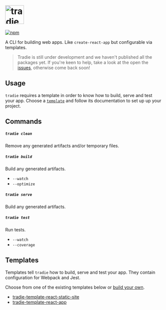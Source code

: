 # <a href="https://github.com/jameslnewell/tradie"><img alt="tradie" src="https://github.com/jameslnewell/tradie-v4/blob/master/logo.png" height="60px" /></a>

[![npm](https://img.shields.io/npm/v/tradie.svg)]()

A CLI for building web apps. Like `create-react-app` but configurable via templates.

> Tradie is still under development and we haven't published all the packages yet. If you're keen to help, take a look at the open the [issues](https://github.com/jameslnewell/tradie-v4/issues), otherwise come back soon!

## Usage

`tradie` requires a template in order to know how to build, serve and test your app. 
Choose a [`template`](https://github.com/jameslnewell/tradie-v4/tree/master/packages/tradie#templates) and follow its documentation to set up up your project.

## Commands

##### `tradie clean` 
Remove any generated artifacts and/or temporary files.

##### `tradie build`
Build any generated artifacts.

- `--watch`
- `--optimize`

##### `tradie serve` 
Build any generated artifacts.

##### `tradie test`
Run tests.

- `--watch`
- `--coverage`

## Templates

Templates tell `tradie` how to build, serve and test your app. They contain configuration for Webpack and Jest.

Choose from one of the existing templates below or [build your own](https://github.com/jameslnewell/tradie-v4/blob/master/docs/templates.md).

- [tradie-template-react-static-site](https://www.npmjs.com/package/tradie-template-react-static-site)
- [tradie-template-react-app](https://www.npmjs.com/package/tradie-template-react-app)
